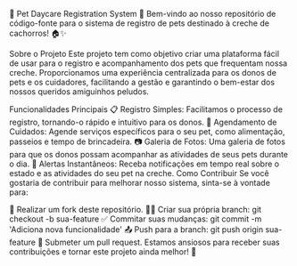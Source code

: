 🐾 Pet Daycare Registration System 🐶
Bem-vindo ao nosso repositório de código-fonte para o sistema de registro de pets destinado à creche de cachorros! 🏠✨

Sobre o Projeto
Este projeto tem como objetivo criar uma plataforma fácil de usar para o registro e acompanhamento dos pets que frequentam nossa creche. Proporcionamos uma experiência centralizada para os donos de pets e os cuidadores, facilitando a gestão e garantindo o bem-estar dos nossos queridos amiguinhos peludos.

Funcionalidades Principais
📋 Registro Simples: Facilitamos o processo de registro, tornando-o rápido e intuitivo para os donos.
📅 Agendamento de Cuidados: Agende serviços específicos para o seu pet, como alimentação, passeios e tempo de brincadeira.
📷 Galeria de Fotos: Uma galeria de fotos para que os donos possam acompanhar as atividades de seus pets durante o dia.
🚨 Alertas Instantâneos: Receba notificações em tempo real sobre o estado e as atividades do seu pet na creche.
Como Contribuir
Se você gostaria de contribuir para melhorar nosso sistema, sinta-se à vontade para:

🍴 Realizar um fork deste repositório.
👩‍💻 Criar sua própria branch: git checkout -b sua-feature
✅ Commitar suas mudanças: git commit -m 'Adiciona nova funcionalidade'
📤 Push para a branch: git push origin sua-feature
🤝 Submeter um pull request.
Estamos ansiosos para receber suas contribuições e tornar este projeto ainda melhor! 🚀
